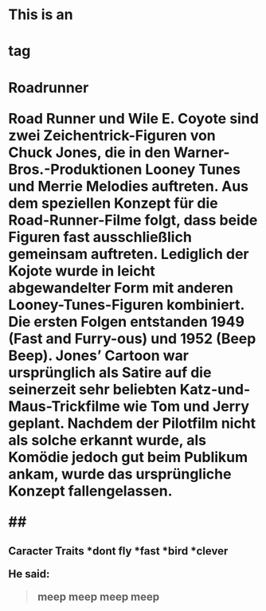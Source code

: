 # This is an <h1> tag
<h1>Roadrunner

Road Runner und Wile E. Coyote sind zwei Zeichentrick-Figuren von Chuck Jones, die in den Warner-Bros.-Produktionen Looney Tunes und Merrie Melodies auftreten. 
Aus dem speziellen Konzept für die Road-Runner-Filme folgt, dass beide Figuren fast ausschließlich gemeinsam auftreten. 
Lediglich der Kojote wurde in leicht abgewandelter Form mit anderen Looney-Tunes-Figuren kombiniert. Die ersten Folgen entstanden 1949 (Fast and Furry-ous) 
und 1952 (Beep Beep). Jones’ Cartoon war ursprünglich als Satire auf die seinerzeit sehr beliebten Katz-und-Maus-Trickfilme wie Tom und Jerry geplant. 
Nachdem der Pilotfilm nicht als solche erkannt wurde, als Komödie jedoch gut beim Publikum ankam, wurde das ursprüngliche Konzept fallengelassen.

##<h2>
<h2>Caracter Traits
*dont fly
*fast
*bird
*clever

He said:
> meep meep
> meep meep